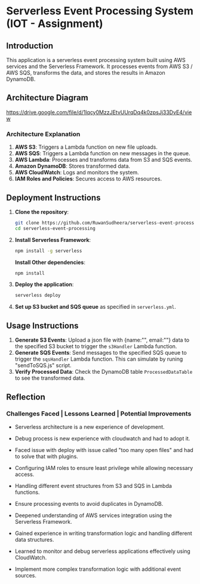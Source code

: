 # Serverless Event Processing System  (IOT - Assignment)

## Introduction
This application is a serverless event processing system built using AWS services and the Serverless Framework. It processes events from AWS S3 / AWS SQS, transforms the data, and stores the results in Amazon DynamoDB.

## Architecture Diagram
https://drive.google.com/file/d/1lqcy0MzzJEtvUUrqDq4k0zpsJj33DvE4/view

### Architecture Explanation
1. **AWS S3**: Triggers a Lambda function on new file uploads.
2. **AWS SQS**: Triggers a Lambda function on new messages in the queue.
3. **AWS Lambda**: Processes and transforms data from S3 and SQS events.
4. **Amazon DynamoDB**: Stores transformed data.
5. **AWS CloudWatch**: Logs and monitors the system.
6. **IAM Roles and Policies**: Secures access to AWS resources.

## Deployment Instructions
1. **Clone the repository**:
    ```bash
    git clone https://github.com/RuwanSudheera/serverless-event-processing.git
    cd serverless-event-processing
    ```

2. **Install Serverless Framework**:
    ```bash
    npm install -g serverless
    ```
    **Install Other dependencies**:
    ```bash
    npm install
    ```

3. **Deploy the application**:
    ```bash
    serverless deploy
    ```

4. **Set up S3 bucket and SQS queue** as specified in `serverless.yml`.

## Usage Instructions
1. **Generate S3 Events**: Upload a json file with {name:"", email:""} data to the specified S3 bucket to trigger the `s3Handler` Lambda function.
2. **Generate SQS Events**: Send messages to the specified SQS queue to trigger the `sqsHandler` Lambda function. This can simulate by runing "sendToSQS.js" script.
3. **Verify Processed Data**: Check the DynamoDB table `ProcessedDataTable` to see the transformed data.

## Reflection
### Challenges Faced | Lessons Learned | Potential Improvements
- Serverless architecture is a new experience of development. 
- Debug process is new experience with cloudwatch and had to adopt it. 
- Faced issue with deploy with issue called "too many open files" and had to solve that with plugins.
- Configuring IAM roles to ensure least privilege while allowing necessary access.
- Handling different event structures from S3 and SQS in Lambda functions.
- Ensure processing events to avoid duplicates in DynamoDB.
 
- Deepened understanding of AWS services integration using the Serverless Framework.
- Gained experience in writing transformation logic and handling different data structures.
- Learned to monitor and debug serverless applications effectively using CloudWatch.

- Implement more complex transformation logic with additional event sources.

